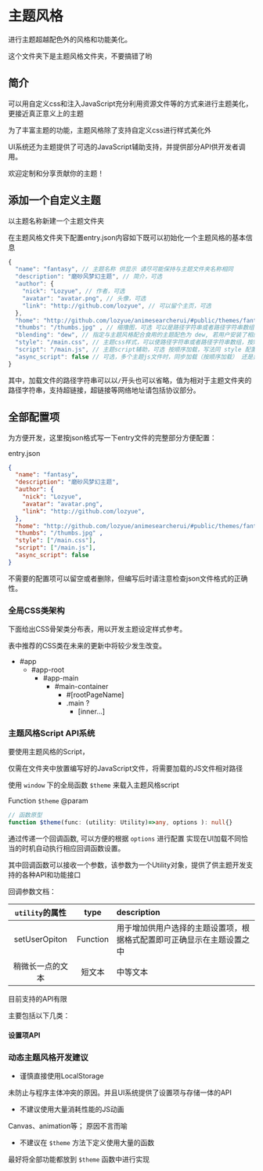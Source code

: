 # 主题风格

进行主题超越配色外的风格和功能美化。

这个文件夹下是主题风格文件夹，不要搞错了哟


## 简介

可以用自定义css和注入JavaScript充分利用资源文件等的方式来进行主题美化，更接近真正意义上的主题

为了丰富主题的功能，主题风格除了支持自定义css进行样式美化外

UI系统还为主题提供了可选的JavaScript辅助支持，并提供部分API供开发者调用。

欢迎定制和分享贡献你的主题！


## 添加一个自定义主题

以主题名称新建一个主题文件夹

在主题风格文件夹下配置entry.json内容如下既可以初始化一个主题风格的基本信息
```js
{
  "name": "fantasy", // 主题名称 供显示 请尽可能保持与主题文件夹名称相同
  "description": "磨砂风梦幻主题", // 简介，可选
  "author": {
    "nick": "Lozyue", // 作者，可选
    "avatar": "avatar.png", // 头像，可选
    "link": "http://github.com/lozyue", // 可以留个主页，可选
  },
  "home": "http://github.com/lozyue/animesearcherui/#public/themes/fantasy", // 可以留一个主题介绍链接，可选
  "thumbs": "/thumbs.jpg" , // 缩撸图，可选 可以是路径字符串或者路径字符串数组，按顺序靠前的缩略图为主
  "blending": "dew", // 指定与主题风格配合食用的主题配色为 dew, 若用户安装了相应主题配色，则在启用该主题风格是应用相应配色.
  "style": "/main.css", // 主题css样式，可以使路径字符串或者路径字符串数组，按顺序加载 支持超链接
  "script": "/main.js", // 主题script辅助，可选 按顺序加载，写法同 style 配置项
  "async_script": false // 可选，多个主题js文件时，同步加载（按顺序加载） 还是异步加载（取决于网络或储存）
}
```

其中，加载文件的路径字符串可以以`/`开头也可以省略，值为相对于主题文件夹的路径字符串，支持超链接，超链接等网络地址请包括协议部分。


## 全部配置项

为方便开发，这里按json格式写一下entry文件的完整部分方便配置：

entry.json
```json
{
  "name": "fantasy",
  "description": "磨砂风梦幻主题",
  "author": {
    "nick": "Lozyue",
    "avatar": "avatar.png",
    "link": "http://github.com/lozyue",
  },
  "home": "http://github.com/lozyue/animesearcherui/#public/themes/fantasy",
  "thumbs": "/thumbs.jpg" ,
  "style": ["/main.css"],
  "script": ["/main.js"],
  "async_script": false
}
```
不需要的配置项可以留空或者删除，但编写后时请注意检查json文件格式的正确性。



### 全局CSS类架构

下面给出CSS骨架类分布表，用以开发主题设定样式参考。

表中推荐的CSS类在未来的更新中将较少发生改变。

- #app
  - #app-root
    - #app-main
      - #main-container
        - #[rootPageName]
         - .main ?
           - [inner...]

### 主题风格Script API系统

要使用主题风格的Script，

仅需在文件夹中放置编写好的JavaScript文件，将需要加载的JS文件相对路径

使用 `window` 下的全局函数 `$theme` 来载入主题风格script

Function `$theme` @param 
```ts
// 函数原型
function $theme(func: (utility: Utility)=>any, options ): null{}
```
通过传递一个回调函数, 可以方便的根据 `options` 进行配置 实现在UI加载不同恰当的时机自动执行相应回调函数设置。

其中回调函数可以接收一个参数，该参数为一个Utility对象，提供了供主题开发支持的各种API和功能接口

回调参数文档：

| `utility`的属性 | type | description |
| :------: | :------: | :------ |
| setUserOpiton | Function | 用于增加供用户选择的主题设置项，根据格式配置即可正确显示在主题设置之中 |
| 稍微长一点的文本 | 短文本 | 中等文本 |


目前支持的API有限

主要包括以下几类：

#### 设置项API




### 动态主题风格开发建议

- 谨慎直接使用LocalStorage

未防止与程序主体冲突的原因。并且UI系统提供了设置项与存储一体的API

- 不建议使用大量消耗性能的JS动画

Canvas、animation等； 原因不言而喻

- 不建议在 `$theme` 方法下定义使用大量的函数

最好将全部功能都放到 `$theme` 函数中进行实现
